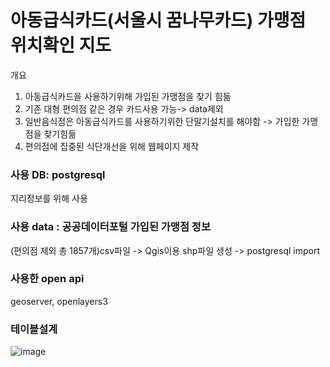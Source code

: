 # 아동급식카드(서울시 꿈나무카드) 가맹점 위치확인 지도

개요
1) 아동급식카드을 사용하기위해 가입된 가맹점을 찾기 힘듦
2) 기존 대형 편의점 같은 경우 카드사용 가능-> data제외  
3) 일반음식점은 아동급식카드를 사용하기위한 단말기설치를 해야함 -> 가입한 가맹점을 찾기힘듦
4) 편의점에 집중된 식단개선을 위해 웹페이지 제작



### 사용 DB: postgresql
지리정보를 위해 사용







### 사용 data : 공공데이터포털 가입된 가맹점 정보
(편의점 제외 총 1857개)csv파일 ->   Qgis이용 shp파일 생성 -> postgresql import




### 사용한 open api
geoserver, openlayers3






### 테이블설계
![image](https://user-images.githubusercontent.com/64793712/86595411-a70eef80-bfd3-11ea-969a-84f24435f112.png)





